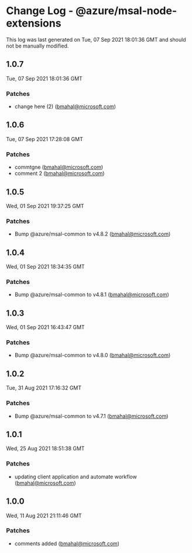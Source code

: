 # Change Log - @azure/msal-node-extensions

This log was last generated on Tue, 07 Sep 2021 18:01:36 GMT and should not be manually modified.

<!-- Start content -->

## 1.0.7

Tue, 07 Sep 2021 18:01:36 GMT

### Patches

- change here (2) (bmahal@microsoft.com)

## 1.0.6

Tue, 07 Sep 2021 17:28:08 GMT

### Patches

- commtgne    (bmahal@microsoft.com)
- comment 2 (bmahal@microsoft.com)

## 1.0.5

Wed, 01 Sep 2021 19:37:25 GMT

### Patches

- Bump @azure/msal-common to v4.8.2 (bmahal@microsoft.com)

## 1.0.4

Wed, 01 Sep 2021 18:34:35 GMT

### Patches

- Bump @azure/msal-common to v4.8.1 (bmahal@microsoft.com)

## 1.0.3

Wed, 01 Sep 2021 16:43:47 GMT

### Patches

- Bump @azure/msal-common to v4.8.0 (bmahal@microsoft.com)

## 1.0.2

Tue, 31 Aug 2021 17:16:32 GMT

### Patches

- Bump @azure/msal-common to v4.7.1 (bmahal@microsoft.com)

## 1.0.1

Wed, 25 Aug 2021 18:51:38 GMT

### Patches

- updating client application and automate workflow (bmahal@microsoft.com)

## 1.0.0

Wed, 11 Aug 2021 21:11:46 GMT

### Patches

- comments added (bmahal@microsoft.com)
